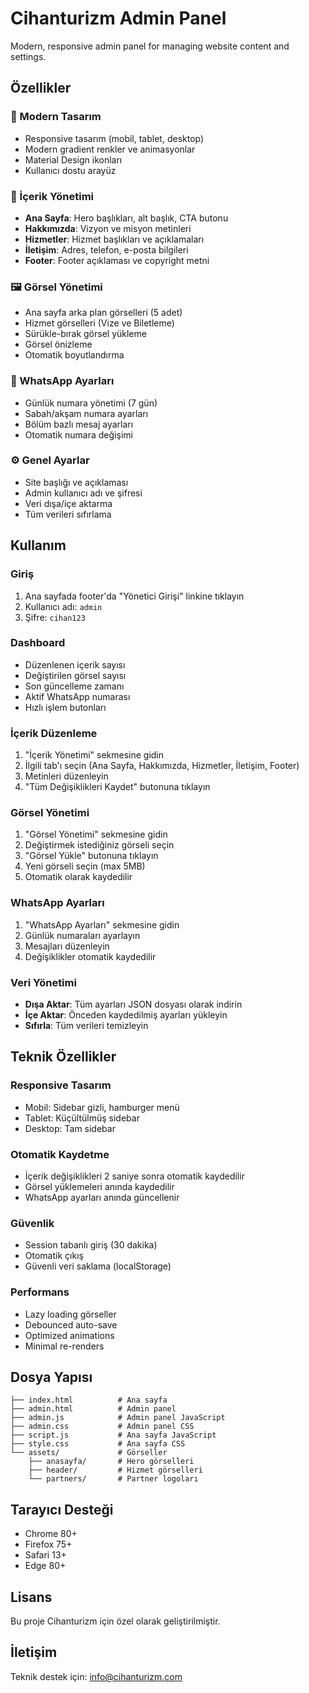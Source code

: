 # Cihanturizm Admin Panel

Modern, responsive admin panel for managing website content and settings.

## Özellikler

### 🎨 Modern Tasarım
- Responsive tasarım (mobil, tablet, desktop)
- Modern gradient renkler ve animasyonlar
- Material Design ikonları
- Kullanıcı dostu arayüz

### 📝 İçerik Yönetimi
- **Ana Sayfa**: Hero başlıkları, alt başlık, CTA butonu
- **Hakkımızda**: Vizyon ve misyon metinleri
- **Hizmetler**: Hizmet başlıkları ve açıklamaları
- **İletişim**: Adres, telefon, e-posta bilgileri
- **Footer**: Footer açıklaması ve copyright metni

### 🖼️ Görsel Yönetimi
- Ana sayfa arka plan görselleri (5 adet)
- Hizmet görselleri (Vize ve Biletleme)
- Sürükle-bırak görsel yükleme
- Görsel önizleme
- Otomatik boyutlandırma

### 📱 WhatsApp Ayarları
- Günlük numara yönetimi (7 gün)
- Sabah/akşam numara ayarları
- Bölüm bazlı mesaj ayarları
- Otomatik numara değişimi

### ⚙️ Genel Ayarlar
- Site başlığı ve açıklaması
- Admin kullanıcı adı ve şifresi
- Veri dışa/içe aktarma
- Tüm verileri sıfırlama

## Kullanım

### Giriş
1. Ana sayfada footer'da "Yönetici Girişi" linkine tıklayın
2. Kullanıcı adı: `admin`
3. Şifre: `cihan123`

### Dashboard
- Düzenlenen içerik sayısı
- Değiştirilen görsel sayısı
- Son güncelleme zamanı
- Aktif WhatsApp numarası
- Hızlı işlem butonları

### İçerik Düzenleme
1. "İçerik Yönetimi" sekmesine gidin
2. İlgili tab'ı seçin (Ana Sayfa, Hakkımızda, Hizmetler, İletişim, Footer)
3. Metinleri düzenleyin
4. "Tüm Değişiklikleri Kaydet" butonuna tıklayın

### Görsel Yönetimi
1. "Görsel Yönetimi" sekmesine gidin
2. Değiştirmek istediğiniz görseli seçin
3. "Görsel Yükle" butonuna tıklayın
4. Yeni görseli seçin (max 5MB)
5. Otomatik olarak kaydedilir

### WhatsApp Ayarları
1. "WhatsApp Ayarları" sekmesine gidin
2. Günlük numaraları ayarlayın
3. Mesajları düzenleyin
4. Değişiklikler otomatik kaydedilir

### Veri Yönetimi
- **Dışa Aktar**: Tüm ayarları JSON dosyası olarak indirin
- **İçe Aktar**: Önceden kaydedilmiş ayarları yükleyin
- **Sıfırla**: Tüm verileri temizleyin

## Teknik Özellikler

### Responsive Tasarım
- Mobil: Sidebar gizli, hamburger menü
- Tablet: Küçültülmüş sidebar
- Desktop: Tam sidebar

### Otomatik Kaydetme
- İçerik değişiklikleri 2 saniye sonra otomatik kaydedilir
- Görsel yüklemeleri anında kaydedilir
- WhatsApp ayarları anında güncellenir

### Güvenlik
- Session tabanlı giriş (30 dakika)
- Otomatik çıkış
- Güvenli veri saklama (localStorage)

### Performans
- Lazy loading görseller
- Debounced auto-save
- Optimized animations
- Minimal re-renders

## Dosya Yapısı

```
├── index.html          # Ana sayfa
├── admin.html          # Admin panel
├── admin.js            # Admin panel JavaScript
├── admin.css           # Admin panel CSS
├── script.js           # Ana sayfa JavaScript
├── style.css           # Ana sayfa CSS
└── assets/             # Görseller
    ├── anasayfa/       # Hero görselleri
    ├── header/         # Hizmet görselleri
    └── partners/       # Partner logoları
```

## Tarayıcı Desteği

- Chrome 80+
- Firefox 75+
- Safari 13+
- Edge 80+

## Lisans

Bu proje Cihanturizm için özel olarak geliştirilmiştir.

## İletişim

Teknik destek için: info@cihanturizm.com 